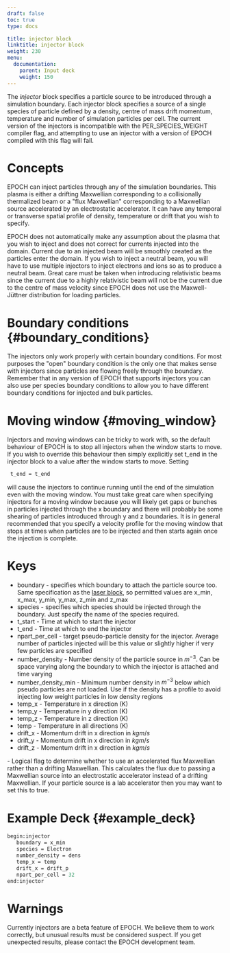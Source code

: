 ```yaml
---
draft: false
toc: true
type: docs

title: injector block
linktitle: injector block
weight: 230
menu:
  documentation:
    parent: Input deck
    weight: 150
---
```


The *injector* block specifies a particle source to be introduced
through a simulation boundary. Each injector block specifies a source of
a single species of particle defined by a density, centre of mass drift
momentum, temperature and number of simulation particles per cell. The
current version of the injectors is incompatible with the
PER_SPECIES_WEIGHT compiler flag, and attempting to use an injector
with a version of EPOCH compiled with this flag will fail.

# Concepts

EPOCH can inject particles through any of the simulation boundaries.
This plasma is either a drifting Maxwellian corresponding to a
collisionally thermalized beam or a "flux Maxwellian" corresponding to
a Maxwellian source accelerated by an electrostatic accelerator. It can
have any temporal or transverse spatial profile of density, temperature
or drift that you wish to specify.

EPOCH does not automatically make any assumption about the plasma that
you wish to inject and does not correct for currents injected into the
domain. Current due to an injected beam will be smoothly created as the
particles enter the domain. If you wish to inject a neutral beam, you
will have to use multiple injectors to inject electrons and ions so as
to produce a neutral beam. Great care must be taken when introducing
relativistic beams since the current due to a highly relativistic beam
will not be the current due to the centre of mass velocity since EPOCH
does not use the Maxwell-Jüttner distribution for loading particles.

# Boundary conditions {#boundary_conditions}

The injectors only work properly with certain boundary conditions. For
most purposes the "open" boundary condition is the only one that makes
sense with injectors since particles are flowing freely through the
boundary. Remember that in any version of EPOCH that supports injectors
you can also use per species boundary conditions to allow you to have
different boundary conditions for injected and bulk particles.

# Moving window {#moving_window}

Injectors and moving windows can be tricky to work with, so the default
behaviour of EPOCH is to stop all injectors when the window starts to
move. If you wish to override this behaviour then simply explicitly set
t_end in the injector block to a value after the window starts to move.
Setting

```perl
 t_end = t_end 
```

will cause the injectors to continue running until the end of the
simulation even with the moving window. You must take great care when
specifying injectors for a moving window because you will likely get
gaps or bunches in particles injected through the x boundary and there
will probably be some shearing of particles introduced through y and z
boundaries. It is in general recommended that you specify a velocity
profile for the moving window that stops at times when particles are to
be injected and then starts again once the injection is complete.

# Keys

-   boundary - specifies which boundary to attach the particle source
    too. Same specification as the
    [laser block][Input_deck_laser], so
    permitted values are x_min, x_max, y_min, y_max, z_min and
    z_max
-   species - specifies which species should be injected through the
    boundary. Just specify the name of the species required.
-   t_start - Time at which to start the injector
-   t_end - Time at which to end the injector
-   npart_per_cell - target pseudo-particle density for the injector.
    Average number of particles injected will be this value or slightly
    higher if very few particles are specified
-   number_density - Number density of the particle source in $m^{-3}$.
    Can be space varying along the boundary to which the injector is
    attached and time varying
-   number_density_min - Minimum number density in $m^{-3}$ below
    which pseudo particles are not loaded. Use if the density has a
    profile to avoid injecting low weight particles in low density
    regions
-   temp_x - Temperature in x direction (K)
-   temp_y - Temperature in y direction (K)
-   temp_z - Temperature in z direction (K)
-   temp - Temperature in all directions (K)
-   drift_x - Momentum drift in x direction in $kgm/s$
-   drift_y - Momentum drift in x direction in $kgm/s$
-   drift_z - Momentum drift in x direction in $kgm/s$

\- Logical flag to determine whether to use an accelerated flux
Maxwellian rather than a drifting Maxwellian. This calculates the flux
due to passing a Maxwellian source into an electrostatic accelerator
instead of a drifting Maxwellian. If your particle source is a lab
accelerator then you may want to set this to true.

# Example Deck {#example_deck}

```perl
begin:injector
   boundary = x_min
   species = Electron
   number_density = dens
   temp_x = temp
   drift_x = drift_p
   npart_per_cell = 32
end:injector
```

# Warnings

Currently injectors are a beta feature of EPOCH. We believe them to work
correctly, but unusual results must be considered suspect. If you get
unexpected results, please contact the EPOCH development team.



<!-- ########################  Cross references  ######################## -->


[Input_deck_laser]: /documentation/input_deck/input_deck_laser

